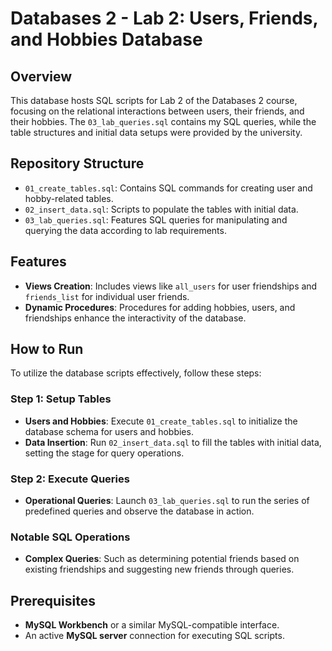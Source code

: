 # Databases 2 - Lab 2: Users, Friends, and Hobbies Database

## Overview
This database hosts SQL scripts for Lab 2 of the Databases 2 course, focusing on the relational interactions between users, their friends, and their hobbies. The `03_lab_queries.sql` contains my SQL queries, while the table structures and initial data setups were provided by the university.

## Repository Structure
- `01_create_tables.sql`: Contains SQL commands for creating user and hobby-related tables.
- `02_insert_data.sql`: Scripts to populate the tables with initial data.
- `03_lab_queries.sql`: Features SQL queries for manipulating and querying the data according to lab requirements.

## Features
- **Views Creation**: Includes views like `all_users` for user friendships and `friends_list` for individual user friends.
- **Dynamic Procedures**: Procedures for adding hobbies, users, and friendships enhance the interactivity of the database.

## How to Run
To utilize the database scripts effectively, follow these steps:

### Step 1: Setup Tables
- **Users and Hobbies**: Execute `01_create_tables.sql` to initialize the database schema for users and hobbies.
- **Data Insertion**: Run `02_insert_data.sql` to fill the tables with initial data, setting the stage for query operations.

### Step 2: Execute Queries
- **Operational Queries**: Launch `03_lab_queries.sql` to run the series of predefined queries and observe the database in action.

### Notable SQL Operations
- **Complex Queries**: Such as determining potential friends based on existing friendships and suggesting new friends through queries.

## Prerequisites
- **MySQL Workbench** or a similar MySQL-compatible interface.
- An active **MySQL server** connection for executing SQL scripts.
